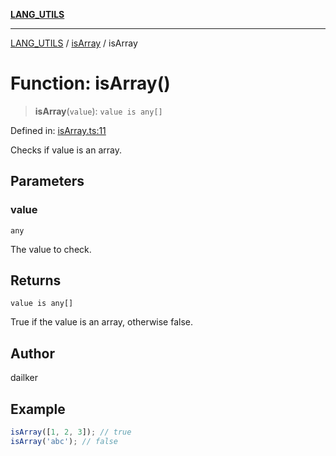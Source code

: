 [**LANG_UTILS**](../../README.md)

***

[LANG_UTILS](../../README.md) / [isArray](../README.md) / isArray

# Function: isArray()

> **isArray**(`value`): `value is any[]`

Defined in: [isArray.ts:11](https://github.com/dailker/everyutil/blob/ed6336a7c6553ed095d55eb280ece446462248a8/src/lang/isArray.ts#L11)

Checks if value is an array.

## Parameters

### value

`any`

The value to check.

## Returns

`value is any[]`

True if the value is an array, otherwise false.

## Author

dailker

## Example

```ts
isArray([1, 2, 3]); // true
isArray('abc'); // false
```

